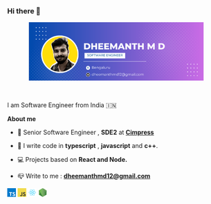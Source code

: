 ### Hi there 👋

<!--
**Dheemanth-gowda/Dheemanth-gowda** is a ✨ _special_ ✨ repository because its `README.md` (this file) appears on your GitHub profile.

Here are some ideas to get you started:

- 🔭 I’m currently working on ...
- 🌱 I’m currently learning ...
- 👯 I’m looking to collaborate on ...
- 🤔 I’m looking for help with ...
- 💬 Ask me about ...
- 📫 How to reach me: ...
- 😄 Pronouns: ...
- ⚡ Fun fact: ...
-->

<p align="center"><a href="https://anuraghazra.github.io"><img width="80%" alt="Hello, I'm Dheemanth M D" src="header.png" /></a></p>

<br />

I am Software Engineer from India 🇮🇳

**About me**

- 💼 Senior Software Engineer , **SDE2** at **[Cimpress](http://cimpress.com/)**

- 📁 I write code in **typescript** , **javascript** and **c++**.

- 💻 Projects based on **React and Node.**

- 📪 Write to me : **dheemanthmd12@gmail.com**

<code><img height="20" alt="typescript" src="https://raw.githubusercontent.com/github/explore/80688e429a7d4ef2fca1e82350fe8e3517d3494d/topics/typescript/typescript.png"></code>
<code><img height="20" alt="javascript" src="https://raw.githubusercontent.com/github/explore/80688e429a7d4ef2fca1e82350fe8e3517d3494d/topics/javascript/javascript.png"></code>
<code><img height="20" alt="react" src="https://raw.githubusercontent.com/github/explore/80688e429a7d4ef2fca1e82350fe8e3517d3494d/topics/react/react.png"></code>
<code><img height="20" alt="nodejs" src="https://raw.githubusercontent.com/github/explore/80688e429a7d4ef2fca1e82350fe8e3517d3494d/topics/nodejs/nodejs.png"></code>    

<br />
<br />
